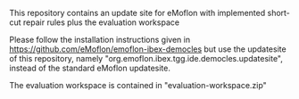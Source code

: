 This repository contains an update site for eMoflon with implemented short-cut repair rules plus the evaluation workspace

Please follow the installation instructions given in https://github.com/eMoflon/emoflon-ibex-democles but use the updatesite of this repository, namely "org.emoflon.ibex.tgg.ide.democles.updatesite", instead of the standard eMoflon updatesite.

The evaluation workspace is contained in "evaluation-workspace.zip"
